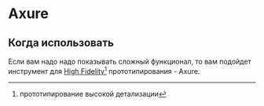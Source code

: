 # Axure

## Когда использовать

Если вам надо надо показывать сложный функционал, то вам подойдет инструмент для [High Fidelity](#user-content-fn-1)[^1] прототипирования - Axure.

[^1]: прототипирование высокой детализации
